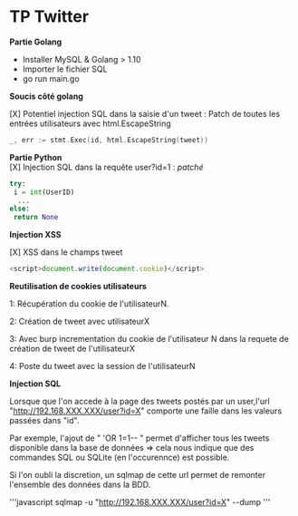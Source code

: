 # TP Twitter

**Partie Golang**

 - Installer MySQL & Golang > 1.10
 - Importer le fichier SQL
 - go run main.go

**Soucis côté golang**

[X] Potentiel injection SQL dans la saisie d'un tweet : Patch de toutes les entrées utilisateurs avec html.EscapeString
```go
_, err := stmt.Exec(id, html.EscapeString(tweet))
```

**Partie Python**  
[X] Injection SQL dans la requête user?id=1 : *patché*
```python
try:
 i = int(UserID)
  ...
else:
 return None
```



**Injection XSS**

[X] XSS dans le champs tweet  

```javascript
<script>document.write(document.cookie)</script>
```
**Reutilisation de cookies utilisateurs**

1: Récupération du cookie de l'utilisateurN.

2: Création de tweet avec utilisateurX

3: Avec burp incrementation du cookie de l'utilisateur N dans la requete de création de tweet de l'utilisateurX

4: Poste du tweet avec la session de l'utilisateurN


**Injection SQL**

Lorsque que l'on accede à la page des tweets postés par un user,l'url "http://192.168.XXX.XXX/user?id=X" comporte une faille dans les valeurs passées dans "id". 

Par exemple, l'ajout de " 'OR 1=1-- " permet d'afficher tous les tweets disponible dans la base de données
 => cela nous indique que des commandes SQL ou SQLite (en l'occurennce) est possible. 
 
 Si l'on oubli la discretion, un sqlmap de cette url permet de remonter l'ensemble des données dans la BDD. 
 
 '''javascript
 sqlmap -u "http://192.168.XXX.XXX/user?id=X" --dump
 '''

